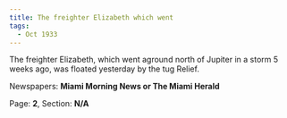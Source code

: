 ```yaml
---  
title: The freighter Elizabeth which went  
tags:  
  - Oct 1933  
---  
```

  
The freighter Elizabeth, which went aground north of Jupiter in a storm 5 weeks ago, was floated yesterday by the tug Relief.  
  
Newspapers: **Miami Morning News or The Miami Herald**  
  
Page: **2**, Section: **N/A** 
